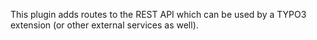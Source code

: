 This plugin adds routes to the REST API which can be used by a TYPO3 extension (or other external services as well).
